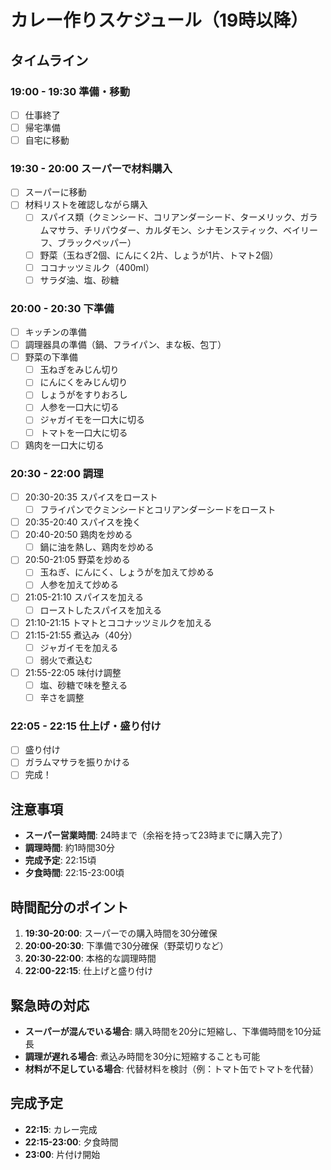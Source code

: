# カレー作りスケジュール（19時以降）

## タイムライン

### 19:00 - 19:30 準備・移動
- [ ] 仕事終了
- [ ] 帰宅準備
- [ ] 自宅に移動

### 19:30 - 20:00 スーパーで材料購入
- [ ] スーパーに移動
- [ ] 材料リストを確認しながら購入
  - [ ] スパイス類（クミンシード、コリアンダーシード、ターメリック、ガラムマサラ、チリパウダー、カルダモン、シナモンスティック、ベイリーフ、ブラックペッパー）
  - [ ] 野菜（玉ねぎ2個、にんにく2片、しょうが1片、トマト2個）
  - [ ] ココナッツミルク（400ml）
  - [ ] サラダ油、塩、砂糖

### 20:00 - 20:30 下準備
- [ ] キッチンの準備
- [ ] 調理器具の準備（鍋、フライパン、まな板、包丁）
- [ ] 野菜の下準備
  - [ ] 玉ねぎをみじん切り
  - [ ] にんにくをみじん切り
  - [ ] しょうがをすりおろし
  - [ ] 人参を一口大に切る
  - [ ] ジャガイモを一口大に切る
  - [ ] トマトを一口大に切る
- [ ] 鶏肉を一口大に切る

### 20:30 - 22:00 調理
- [ ] 20:30-20:35 スパイスをロースト
  - [ ] フライパンでクミンシードとコリアンダーシードをロースト
- [ ] 20:35-20:40 スパイスを挽く
- [ ] 20:40-20:50 鶏肉を炒める
  - [ ] 鍋に油を熱し、鶏肉を炒める
- [ ] 20:50-21:05 野菜を炒める
  - [ ] 玉ねぎ、にんにく、しょうがを加えて炒める
  - [ ] 人参を加えて炒める
- [ ] 21:05-21:10 スパイスを加える
  - [ ] ローストしたスパイスを加える
- [ ] 21:10-21:15 トマトとココナッツミルクを加える
- [ ] 21:15-21:55 煮込み（40分）
  - [ ] ジャガイモを加える
  - [ ] 弱火で煮込む
- [ ] 21:55-22:05 味付け調整
  - [ ] 塩、砂糖で味を整える
  - [ ] 辛さを調整

### 22:05 - 22:15 仕上げ・盛り付け
- [ ] 盛り付け
- [ ] ガラムマサラを振りかける
- [ ] 完成！

## 注意事項
- **スーパー営業時間**: 24時まで（余裕を持って23時までに購入完了）
- **調理時間**: 約1時間30分
- **完成予定**: 22:15頃
- **夕食時間**: 22:15-23:00頃

## 時間配分のポイント
1. **19:30-20:00**: スーパーでの購入時間を30分確保
2. **20:00-20:30**: 下準備で30分確保（野菜切りなど）
3. **20:30-22:00**: 本格的な調理時間
4. **22:00-22:15**: 仕上げと盛り付け

## 緊急時の対応
- **スーパーが混んでいる場合**: 購入時間を20分に短縮し、下準備時間を10分延長
- **調理が遅れる場合**: 煮込み時間を30分に短縮することも可能
- **材料が不足している場合**: 代替材料を検討（例：トマト缶でトマトを代替）

## 完成予定
- **22:15**: カレー完成
- **22:15-23:00**: 夕食時間
- **23:00**: 片付け開始
